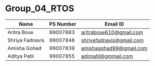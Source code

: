 # Group_04_RTOS

| Name | PS Number | Email ID |
|----|----|-----|
| Aritra Bose | 99007883 | aritrabose610@gmail.com |
| Shriya Fadnavis | 99007848 | shriyafadnavis@gmail.com |
| Amisha Gohad | 99007839 | amishagohad99@gmail.com |
| Aditya Patil | 99007855 | adirpatil@gmmail.com |
